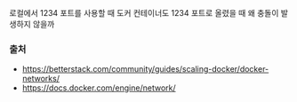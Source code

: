 로컬에서 1234 포트를 사용할 때 도커 컨테이너도 1234 포트로 올렸을 때 왜 충돌이 발생하지 않을까


### 출처
- https://betterstack.com/community/guides/scaling-docker/docker-networks/
- https://docs.docker.com/engine/network/